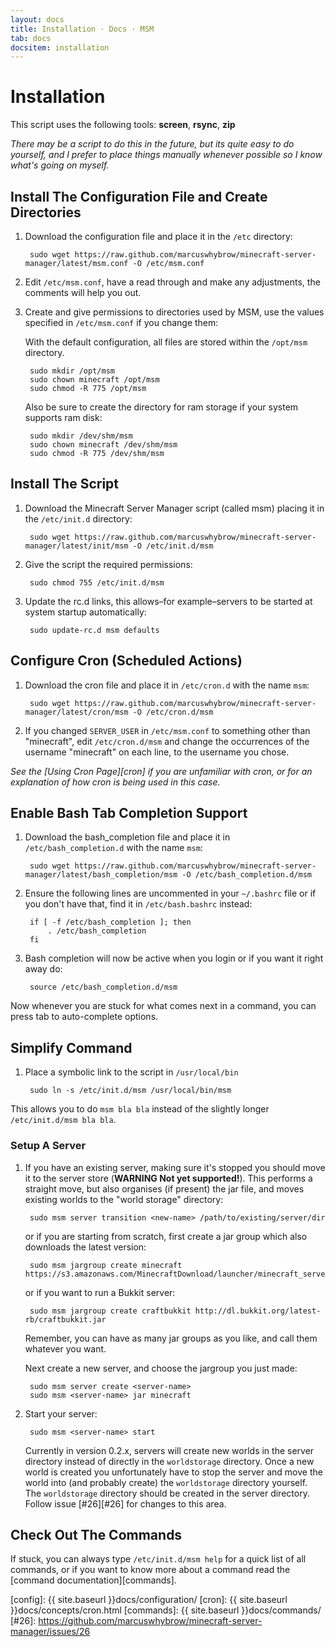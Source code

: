 ```yaml
---
layout: docs
title: Installation · Docs · MSM
tab: docs
docsitem: installation
---
```


Installation
============

This script uses the following tools: **screen**, **rsync**, **zip**

*There may be a script to do this in the future, but its quite easy to do yourself, and I prefer to place things manually whenever possible so I know what's going on myself.*

## Install The Configuration File and Create Directories

1. Download the configuration file and place it in the `/etc` directory:

        sudo wget https://raw.github.com/marcuswhybrow/minecraft-server-manager/latest/msm.conf -O /etc/msm.conf

2. Edit `/etc/msm.conf`, have a read through and make any adjustments, the comments will help you out.

3. Create and give permissions to directories used by MSM, use the values specified in `/etc/msm.conf` if you change them:

    With the default configuration, all files are stored within the `/opt/msm` directory.

        sudo mkdir /opt/msm
        sudo chown minecraft /opt/msm
        sudo chmod -R 775 /opt/msm

    Also be sure to create the directory for ram storage if your system supports ram disk:

        sudo mkdir /dev/shm/msm
        sudo chown minecraft /dev/shm/msm
        sudo chmod -R 775 /dev/shm/msm

## Install The Script

1. Download the Minecraft Server Manager script (called msm) placing it in the `/etc/init.d` directory:

        sudo wget https://raw.github.com/marcuswhybrow/minecraft-server-manager/latest/init/msm -O /etc/init.d/msm

2. Give the script the required permissions:

        sudo chmod 755 /etc/init.d/msm

3. Update the rc.d links, this allows–for example–servers to be started at system startup automatically:

        sudo update-rc.d msm defaults


## Configure Cron (Scheduled Actions)

1. Download the cron file and place it in `/etc/cron.d` with the name `msm`:

        sudo wget https://raw.github.com/marcuswhybrow/minecraft-server-manager/latest/cron/msm -O /etc/cron.d/msm

2. If you changed `SERVER_USER` in `/etc/msm.conf` to something other than "minecraft", edit `/etc/cron.d/msm` and change the occurrences of the username "minecraft" on each line, to the username you chose.

*See the [Using Cron Page][cron] if you are unfamiliar with cron, or for an explanation of how cron is being used in this case.*


## Enable Bash Tab Completion Support

1. Download the bash_completion file and place it in `/etc/bash_completion.d` with the name `msm`:

        sudo wget https://raw.github.com/marcuswhybrow/minecraft-server-manager/latest/bash_completion/msm -O /etc/bash_completion.d/msm

2. Ensure the following lines are uncommented in your `~/.bashrc` file or if you don't have that, find it in `/etc/bash.bashrc` instead:

        if [ -f /etc/bash_completion ]; then
            . /etc/bash_completion
        fi

3. Bash completion will now be active when you login or if you want it right away do:

        source /etc/bash_completion.d/msm

Now whenever you are stuck for what comes next in a command, you can press tab to auto-complete options.

## Simplify Command

1. Place a symbolic link to the script in `/usr/local/bin`

        sudo ln -s /etc/init.d/msm /usr/local/bin/msm

This allows you to do `msm bla bla` instead of the slightly longer `/etc/init.d/msm bla bla`.

### Setup A Server

1. If you have an existing server, making sure it's stopped you should move it to the server store (**WARNING Not yet supported!**). This performs a straight move, but also organises (if present) the jar file, and moves existing worlds to the "world storage" directory:

        sudo msm server transition <new-name> /path/to/existing/server/dir

    or if you are starting from scratch, first create a jar group which also downloads the latest version:

        sudo msm jargroup create minecraft https://s3.amazonaws.com/MinecraftDownload/launcher/minecraft_server.jar

    or if you want to run a Bukkit server:

        sudo msm jargroup create craftbukkit http://dl.bukkit.org/latest-rb/craftbukkit.jar

    Remember, you can have as many jar groups as you like, and call them whatever you want.

    Next create a new server, and choose the jargroup you just made:

        sudo msm server create <server-name>
        sudo msm <server-name> jar minecraft

2. Start your server:

        sudo msm <server-name> start

    Currently in version 0.2.x, servers will create new worlds in the server directory instead of directly in the `worldstorage` directory. Once a new world is created you unfortunately have to stop the server and move the world into (and probably create) the `worldstorage` directory yourself. The `worldstorage` directory should be created in the server directory. Follow issue [#26][#26] for changes to this area.


## Check Out The Commands

If stuck, you can always type `/etc/init.d/msm help` for a quick list of all commands, or if you want to know more about a command read the [command documentation][commands].

[config]: {{ site.baseurl }}docs/configuration/
[cron]: {{ site.baseurl }}docs/concepts/cron.html
[commands]: {{ site.baseurl }}docs/commands/
[#26]: https://github.com/marcuswhybrow/minecraft-server-manager/issues/26